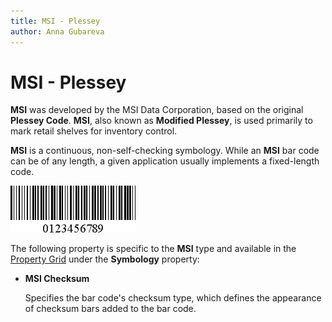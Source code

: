 ```yaml
---
title: MSI - Plessey
author: Anna Gubareva
---
```

# MSI - Plessey

**MSI** was developed by the MSI Data Corporation, based on the original **Plessey Code**. **MSI**, also known as **Modified Plessey**, is used primarily to mark retail shelves for inventory control.

**MSI** is a continuous, non-self-checking symbology. While an **MSI** bar code can be of any length, a given application usually implements a fixed-length code.

![](../../../../../images/eurd-win-bar-code-msi-plessey.png)

The following property is specific to the **MSI** type and available in the [Property Grid](../../report-designer-tools/ui-panels/property-grid.md) under the **Symbology** property:

* **MSI Checksum**

    Specifies the bar code's checksum type, which defines the appearance of checksum bars added to the bar code.